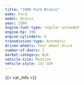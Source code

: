 ```yaml
---
title: "1996 Ford Bronco"
make: Ford
model: Bronco
year: 1996
engine-fuel-type: regular unleaded
engine-hp: 199
engine-cylinders: 8
transmission-type: Automatic
driven-wheels: four wheel drive
number-of-doors: 2
market-category: N/A
vehicle-size: Midsize
vehicle-style: 2dr SUV
---
```


{{< car_info >}}
